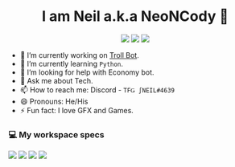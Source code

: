 <h1 align='center'>
  I am Neil a.k.a NeoNCody 👋
</h1>
<p align='center'>
<img src="https://img.shields.io/badge/discord-%237289DA.svg?&style=for-the-badge&logo=discord&logoColor=white" />
<img src="https://img.shields.io/badge/github-%23100000.svg?&style=for-the-badge&logo=github&logoColor=white" />
<img src="https://img.shields.io/badge/python%20-%2314354C.svg?&style=for-the-badge&logo=python&logoColor=white"/>
</p>

- 🔭 I’m currently working on [Troll Bot](https://https://top.gg/bot/784460732502507560).
- 🌱 I’m currently learning `Python`.
- 🤔 I’m looking for help with Economy bot.
- 💬 Ask me about Tech.
- 📫 How to reach me: Discord - ``TFǤ ∫NEIL#4639``
- 😄 Pronouns: He/His
- ⚡ Fun fact: I love GFX and Games.

### 💻 My workspace specs
<p align='left'>
  <img src="https://img.shields.io/badge/windows-%230078D6.svg?&style=for-the-badge&logo=windows&logoColor=white" />
  <img src="https://img.shields.io/badge/Ryzen%20%203-%230071C5.svg?&style=for-the-badge&logo=ryzen&logoColor=white" />
  <img src="https://img.shields.io/badge/RAM-4GB-%230071C5.svg?&style=for-the-badge&logoColor=white" />
  <img src="https://img.shields.io/badge/nvidia-gtx%201650-%2376B900.svg?&style=for-the-badge&logo=nvidia&logoColor=white" />
</p>
